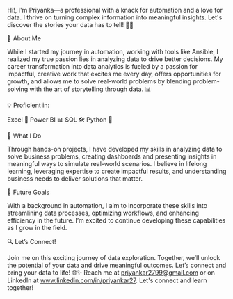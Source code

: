 Hi!, I'm Priyanka—a professional with a knack for automation and a love for data. I thrive on turning complex information into meaningful insights. Let's discover the stories your data has to tell! 🚀✨

🌈 About Me

While I started my journey in automation, working with tools like Ansible, I realized my true passion lies in analyzing data to drive better decisions. My career transformation into data analytics is fueled by a passion for impactful, creative work that excites me every day, offers opportunities for growth, and allows me to solve real-world problems by blending problem-solving with the art of storytelling through data. 📊

💡 Proficient in:

Excel 📑
Power BI 📊
SQL 🛠️
Python 🐍

🚀 What I Do

Through hands-on projects, I have developed my skills in analyzing data to solve business problems, creating dashboards and presenting insights in meaningful ways to simulate real-world scenarios. I believe in lifelong learning, leveraging expertise to create impactful results, and understanding business needs to deliver solutions that matter.

🔧 Future Goals

With a background in automation, I aim to incorporate these skills into streamlining data processes, optimizing workflows, and enhancing efficiency in the future. I’m excited to continue developing these capabilities as I grow in the field.

🔍 Let’s Connect!

Join me on this exciting journey of data exploration. Together, we’ll unlock the potential of your data and drive meaningful outcomes. Let’s connect and bring your data to life! 🌐✨
Reach me at priyankar2799@gmail.com or on LinkedIn at www.linkedin.com/in/priyankar27. Let's connect and learn together!
